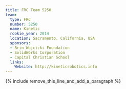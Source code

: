 ```yaml
---
title: FRC Team 5250
team:
  type: FRC
  number: 5250
  name: Kinetic
  rookie_year: 2014
  location: Sacramento, California, USA
  sponsors:
  - Brin Wojcicki Foundation
  - SolidWorks Corporation
  - Capital Christian School
  links:
    Website: http://kineticrobotics.info
---
```


{% include remove_this_line_and_add_a_paragraph %}